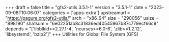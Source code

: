 +++
draft = false
title = "gfs2-utils 3.5.1-1"
version = "3.5.1-1"
date = "2023-09-08T10:06:07"
categories = ['apps-extra']
upstreamurl = "https://pagure.org/gfs2-utils/"
arch = "x86_64"
size = "290056"
usize = "898190"
sha1sum = "6e02251ab8c31836ed40545967b87c779ecf66c9"
depends = "['libblkid>=2.27.1-4', 'ncurses>=6.0-6', 'zlib>=1.2.12', 'libsystemd', 'bzip2']"
+++
Utilities for Global File System (GFS)